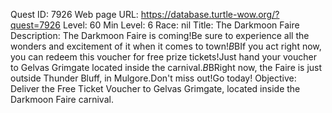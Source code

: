 Quest ID: 7926
Web page URL: https://database.turtle-wow.org/?quest=7926
Level: 60
Min Level: 6
Race: nil
Title: The Darkmoon Faire
Description: The Darkmoon Faire is coming!Be sure to experience all the wonders and excitement of it when it comes to town!$B$BIf you act right now, you can redeem this voucher for free prize tickets!Just hand your voucher to Gelvas Grimgate located inside the carnival.$B$BRight now, the Faire is just outside Thunder Bluff, in Mulgore.Don't miss out!Go today!
Objective: Deliver the Free Ticket Voucher to Gelvas Grimgate, located inside the Darkmoon Faire carnival.
